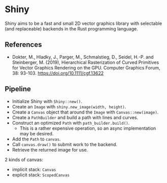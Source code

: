 # Shiny

Shiny aims to be a fast and small 2D vector graphics library with selectable
(and replaceable) backends in the Rust programming language.

## References

- Dokter, M., Hladky, J., Parger, M., Schmalstieg, D., Seidel, H.-P. and Steinberger, M. (2019), Hierarchical Rasterization of Curved Primitives for Vector Graphics Rendering on the GPU. Computer Graphics Forum, 38: 93-103. <https://doi.org/10.1111/cgf.13622>

## Pipeline

- Initialize Shiny with `Shiny::new()`.
- Create an `Image` with `shiny.new_image(width, height)`.
- Create a `Canvas` object that around the `Image` with `Canvas::new(image)`.
- Create a `PathBuilder` and build a path with lines and curves.
- Construct an optimized `Path` with `path_builder.build()`.
  - This is a rather expensive operation, so an async implementation may be desired.
- Add the `Path` to `canvas`.
- Call `canvas.draw()` to submit work to the backend.
- Retrieve the returned image for use.

2 kinds of canvas:

- implicit stack: `Canvas`
- explicit stack: `ScopedCanvas`
